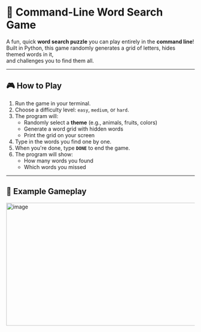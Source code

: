 # 🧩 Command-Line Word Search Game

A fun, quick **word search puzzle** you can play entirely in the **command line**!  
Built in Python, this game randomly generates a grid of letters, hides themed words in it,  
and challenges you to find them all.

---

## 🎮 How to Play

1. Run the game in your terminal.
2. Choose a difficulty level: `easy`, `medium`, or `hard`.
3. The program will:
   - Randomly select a **theme** (e.g., animals, fruits, colors)
   - Generate a word grid with hidden words
   - Print the grid on your screen
4. Type in the words you find one by one.
5. When you're done, type **`DONE`** to end the game.
6. The program will show:
   - How many words you found
   - Which words you missed

---

## 🧠 Example Gameplay
<img width="528" height="328" alt="image" src="https://github.com/user-attachments/assets/b55d3755-9f45-4df4-8074-1c014171c3e3" />
